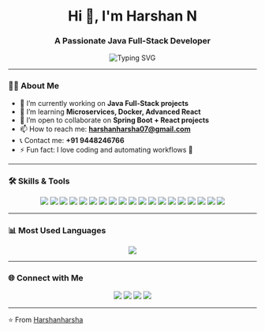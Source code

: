 <h1 align="center">Hi 👋, I'm Harshan N</h1>
<h3 align="center">A Passionate Java Full-Stack Developer</h3>

<!-- Typing effect -->
<p align="center">
  <img src="https://readme-typing-svg.herokuapp.com?font=Inter&size=22&duration=3000&pause=1000&color=22C1C3&center=true&vCenter=true&width=600&lines=Java+Full-Stack+Developer;Spring+Boot+%E2%80%A2+React+%E2%80%A2+MySQL;Always+Learning+%F0%9F%9A%80;Open+to+Collaboration" alt="Typing SVG" />
</p>

---

### 👨‍💻 About Me  
- 🔭 I’m currently working on **Java Full-Stack projects**  
- 🌱 I’m learning **Microservices, Docker, Advanced React**  
- 👯 I’m open to collaborate on **Spring Boot + React projects**  
- 📫 How to reach me: **harshanharsha07@gmail.com**
- 📞 Contact me: **+91 9448246766**
- ⚡ Fun fact: I love coding and automating workflows 🚀  

---

### 🛠️ Skills & Tools  

<p align="center">
  <!-- Languages -->
  <img src="https://img.shields.io/badge/Java-ED8B00?style=for-the-badge&logo=java&logoColor=white"/>
  <img src="https://img.shields.io/badge/Python-3776AB?style=for-the-badge&logo=python&logoColor=white"/>
  <img src="https://img.shields.io/badge/C%2FC%2B%2B-00599C?style=for-the-badge&logo=c%2B%2B&logoColor=white"/>
  <img src="https://img.shields.io/badge/JavaScript-F7DF1E?style=for-the-badge&logo=javascript&logoColor=black"/>
  <img src="https://img.shields.io/badge/HTML5-E34F26?style=for-the-badge&logo=html5&logoColor=white"/>
  <img src="https://img.shields.io/badge/CSS3-1572B6?style=for-the-badge&logo=css3&logoColor=white"/>
  
  <!-- Java Technologies -->
  <img src="https://img.shields.io/badge/J2EE-007396?style=for-the-badge&logo=java&logoColor=white"/>
  <img src="https://img.shields.io/badge/JDBC-336791?style=for-the-badge&logo=databricks&logoColor=white"/>
  <img src="https://img.shields.io/badge/JSP-FF6C37?style=for-the-badge&logo=java&logoColor=white"/>
  <img src="https://img.shields.io/badge/Hibernate-59666C?style=for-the-badge&logo=hibernate&logoColor=white"/>
  <img src="https://img.shields.io/badge/Spring%20Boot-6DB33F?style=for-the-badge&logo=springboot&logoColor=white"/>
  
  <!-- Frameworks & Libraries -->
  <img src="https://img.shields.io/badge/React-61DAFB?style=for-the-badge&logo=react&logoColor=black"/>
  <img src="https://img.shields.io/badge/Node.js-339933?style=for-the-badge&logo=nodedotjs&logoColor=white"/>
  
  <!-- Tools & IDEs -->
  <img src="https://img.shields.io/badge/Git-F05032?style=for-the-badge&logo=git&logoColor=white"/>
  <img src="https://img.shields.io/badge/GitHub-181717?style=for-the-badge&logo=github&logoColor=white"/>
  <img src="https://img.shields.io/badge/VS%20Code-0078D4?style=for-the-badge&logo=visualstudiocode&logoColor=white"/>
  <img src="https://img.shields.io/badge/Eclipse-2C2255?style=for-the-badge&logo=eclipseide&logoColor=white"/>
  <img src="https://img.shields.io/badge/IntelliJ%20IDEA-000000?style=for-the-badge&logo=intellijidea&logoColor=white"/>
  <img src="https://img.shields.io/badge/Jupyter-FA0F00?style=for-the-badge&logo=jupyter&logoColor=white"/>
</p>

---

### 📊 Most Used Languages  

<p align="center">
  <img src="https://github-readme-stats.vercel.app/api/top-langs/?username=Harshanharsha&layout=compact&theme=radical" />
</p>

---

### 🌐 Connect with Me  

<p align="center">
  <a href="mailto:harshanharsha07@gmail.com"><img src="https://img.shields.io/badge/Email-D14836?style=for-the-badge&logo=gmail&logoColor=white"/></a>
  <a href="https://github.com/Harshanharsha"><img src="https://img.shields.io/badge/GitHub-181717?style=for-the-badge&logo=github&logoColor=white"/></a>
  <a href="https://linkedin.com/in/harshan-harsha-3858b6298"><img src="https://img.shields.io/badge/LinkedIn-0077B5?style=for-the-badge&logo=linkedin&logoColor=white"/></a>
  <a href="https://instagram.com/your-instagram"><img src="https://img.shields.io/badge/Instagram-E4405F?style=for-the-badge&logo=instagram&logoColor=white"/></a>
</p>

---

⭐️ From [Harshanharsha](https://github.com/Harshanharsha)
